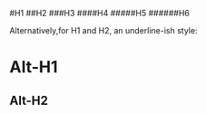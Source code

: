 #H1
##H2
###H3
####H4
#####H5
######H6

Alternatively,for H1 and H2, an underline-ish style:

Alt-H1
=====

Alt-H2
-----

